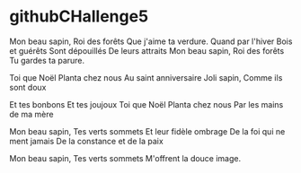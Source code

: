 # githubCHallenge5
Mon beau sapin,
Roi des forêts
Que j'aime ta verdure.
Quand par l'hiver
Bois et guérêts
Sont dépouillés
De leurs attraits
Mon beau sapin,
Roi des forêts
Tu gardes ta parure.

Toi que Noël
Planta chez nous
Au saint anniversaire
Joli sapin,
Comme ils sont doux

Et tes bonbons
Et tes joujoux
Toi que Noël
Planta chez nous
Par les mains de ma mère

Mon beau sapin,
Tes verts sommets
Et leur fidèle ombrage
De la foi qui ne ment jamais
De la constance et de la paix

Mon beau sapin,
Tes verts sommets
M'offrent la douce image.
